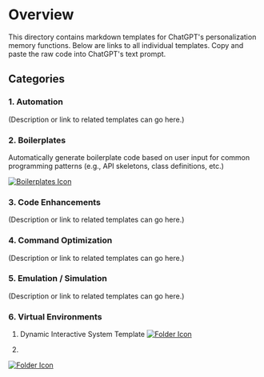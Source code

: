 # Overview

This directory contains markdown templates for ChatGPT's personalization memory functions. Below are links to all individual templates. Copy and paste the raw code into ChatGPT's text prompt.

## Categories

### 1. Automation
(Description or link to related templates can go here.)

### 2. Boilerplates
Automatically generate boilerplate code based on user input for common programming patterns (e.g., API skeletons, class definitions, etc.)

[![Boilerplates Icon](https://img.icons8.com/?size=50&id=59943&format=png&color=000000)](IAF.md)

### 3. Code Enhancements
(Description or link to related templates can go here.)

### 4. Command Optimization
(Description or link to related templates can go here.)

### 5. Emulation / Simulation
(Description or link to related templates can go here.)

### 6. Virtual Environments
1. Dynamic Interactive System Template 
[![Folder Icon](https://img.icons8.com/?size=50&id=59943&format=png&color=000000)](DIST.md)

2.
[![Folder Icon](https://img.icons8.com/?size=50&id=59943&format=png&color=000000)](ASCE.md)
